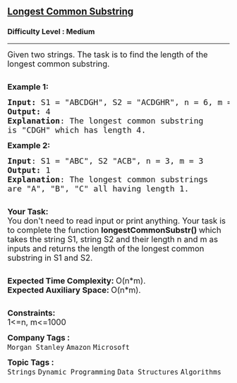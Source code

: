 <h2><a href="https://practice.geeksforgeeks.org/problems/longest-common-substring1452/1">Longest Common Substring</a></h2><h3>Difficulty Level : Medium</h3><hr><div class="problems_problem_content__Xm_eO"><p><span style="font-size:18px">Given two strings. The task is to find the length of the longest common substring.</span></p>

<p><br>
<span style="font-size:18px"><strong>Example 1:</strong></span></p>

<pre><span style="font-size:18px"><strong>Input: </strong>S1 = "ABCDGH", S2 = "ACDGHR", n = 6, m = 6
<strong>Output:</strong> 4
<strong>Explanation</strong>: The longest common substring
is "CDGH" which has length 4.</span>
</pre>

<p><span style="font-size:18px"><strong>Example 2:</strong></span></p>

<pre><span style="font-size:18px"><strong>Input</strong>: S1 = "ABC", S2 "ACB", n = 3, m = 3
<strong>Output:</strong> 1
<strong>Explanation</strong>: The longest common substrings
are "A", "B", "C" all having length 1.
</span></pre>

<p><br>
<span style="font-size:18px"><strong>Your Task:</strong><br>
You don't need to read input or print anything. Your task is to complete the function&nbsp;<strong>longestCommonSubstr()&nbsp;</strong>which takes the string S1, string S2 and their length n and m as inputs and returns the length of the longest common substring in S1 and S2.</span></p>

<p><br>
<span style="font-size:18px"><strong>Expected Time Complexity:&nbsp;</strong>O(n*m).<br>
<strong>Expected Auxiliary Space:&nbsp;</strong>O(n*m).</span></p>

<p><br>
<span style="font-size:18px"><strong>Constraints:</strong><br>
1&lt;=n, m&lt;=1000</span></p>
</div><p><span style=font-size:18px><strong>Company Tags : </strong><br><code>Morgan Stanley</code>&nbsp;<code>Amazon</code>&nbsp;<code>Microsoft</code>&nbsp;<br><p><span style=font-size:18px><strong>Topic Tags : </strong><br><code>Strings</code>&nbsp;<code>Dynamic Programming</code>&nbsp;<code>Data Structures</code>&nbsp;<code>Algorithms</code>&nbsp;